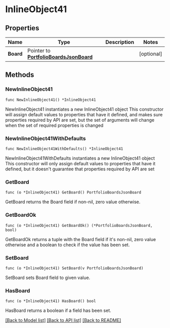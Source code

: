 # InlineObject41

## Properties

Name | Type | Description | Notes
------------ | ------------- | ------------- | -------------
**Board** | Pointer to [**PortfolioBoardsJsonBoard**](PortfolioBoardsJsonBoard.md) |  | [optional] 

## Methods

### NewInlineObject41

`func NewInlineObject41() *InlineObject41`

NewInlineObject41 instantiates a new InlineObject41 object
This constructor will assign default values to properties that have it defined,
and makes sure properties required by API are set, but the set of arguments
will change when the set of required properties is changed

### NewInlineObject41WithDefaults

`func NewInlineObject41WithDefaults() *InlineObject41`

NewInlineObject41WithDefaults instantiates a new InlineObject41 object
This constructor will only assign default values to properties that have it defined,
but it doesn't guarantee that properties required by API are set

### GetBoard

`func (o *InlineObject41) GetBoard() PortfolioBoardsJsonBoard`

GetBoard returns the Board field if non-nil, zero value otherwise.

### GetBoardOk

`func (o *InlineObject41) GetBoardOk() (*PortfolioBoardsJsonBoard, bool)`

GetBoardOk returns a tuple with the Board field if it's non-nil, zero value otherwise
and a boolean to check if the value has been set.

### SetBoard

`func (o *InlineObject41) SetBoard(v PortfolioBoardsJsonBoard)`

SetBoard sets Board field to given value.

### HasBoard

`func (o *InlineObject41) HasBoard() bool`

HasBoard returns a boolean if a field has been set.


[[Back to Model list]](../README.md#documentation-for-models) [[Back to API list]](../README.md#documentation-for-api-endpoints) [[Back to README]](../README.md)


